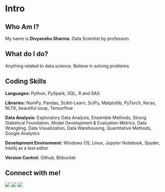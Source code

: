 # Intro
## Who Am I?
My name is **Divyanshu Sharma**. Data Scientist by profession.

## What do I do?
Anything related to data science. Believe in solving problems.

## Coding Skills
**Languages:**  Python, PySpark, SQL, R and SAS 

**Libraries:** NumPy, Pandas, Scikit-Learn,  SciPy, Matplotlib, PyTorch, Keras, NLTK, beautiful soup, Tensorflow

**Data Analysis:** Exploratory Data Analysis, Ensemble Methods, Strong Statistical Foundation, Model Development & Evaluation Metrics, Data Wrangling, Data Visualization, Data Warehousing, Quantitative Methods, Google Analytics

**Development Environment:** Windows OS, Linux, Jupyter Notebook, Spyder, Intellij as a text editor

**Version Control:**  Github, Bitbucket

## Connect with me!

[<img src="https://img.icons8.com/cute-clipart/64/000000/mailbox-closed-flag-down.png"/>](mailto:divyanshusharma88@gmail.com)     [<img src="https://img.icons8.com/cute-clipart/64/000000/linkedin.png"/>](https://www.linkedin.com/in/divyanshusharma93/)     [<img src="https://img.icons8.com/cute-clipart/64/000000/twitter.png"/>](https://www.twitter.com/divyanshu93/)
